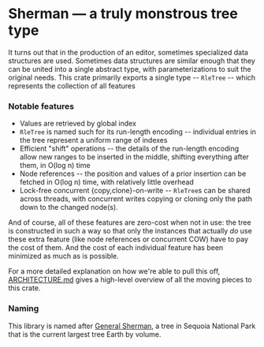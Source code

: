 # Sherman — a truly monstrous tree type

It turns out that in the production of an editor, sometimes specialized data structures are
used. Sometimes data structures are similar enough that they can be united into a single
abstract type, with parameterizations to suit the original needs. This crate primarily exports
a single type -- `RleTree` -- which represents the collection of all features

### Notable features

* Values are retrieved by global index
* `RleTree` is named such for its run-length encoding -- individual entries in the tree
    represent a uniform range of indexes
* Efficient "shift" operations -- the details of the run-length encoding allow new ranges to be
    inserted in the middle, shifting everything after them, in O(log n) time
* Node references -- the position and values of a prior insertion can be fetched in O(log n)
    time, with relatively little overhead
* Lock-free concurrent {copy,clone}-on-write -- `RleTree`s can be shared across threads, with
    concurrent writes copying or cloning only the path down to the changed node(s).

And of course, all of these features are zero-cost when not in use: the tree is constructed in
such a way so that only the instances that actually *do* use these extra feature (like node
references or concurrent COW) have to pay the cost of them. And the cost of each individual
feature has been minimized as much as is possible.

For a more detailed explanation on how we're able to pull this off,
[ARCHITECTURE.md](ARCHITECTURE.md) gives a high-level overview of all the moving pieces to this
crate.

### Naming

This library is named after [General Sherman], a tree in Sequoia National Park that is the
current largest tree Earth by volume.

[General Sherman]: https://en.wikipedia.org/wiki/General_Sherman_(tree)
